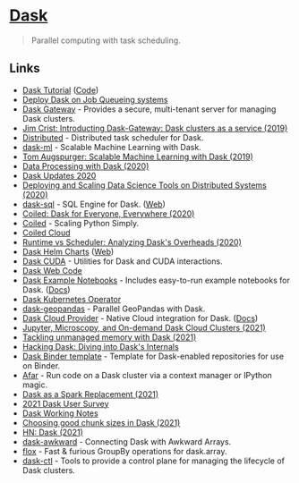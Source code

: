 # [Dask](https://dask.org/)

> Parallel computing with task scheduling.

## Links

- [Dask Tutorial](https://tutorial.dask.org/) ([Code](https://github.com/dask/dask-tutorial))
- [Deploy Dask on Job Queueing systems](https://github.com/dask/dask-jobqueue)
- [Dask Gateway](https://gateway.dask.org/) - Provides a secure, multi-tenant server for managing Dask clusters.
- [Jim Crist: Introducting Dask-Gateway: Dask clusters as a service (2019)](https://www.youtube.com/watch?v=Q8Wy0RB5UKQ)
- [Distributed](https://github.com/dask/distributed) - Distributed task scheduler for Dask.
- [dask-ml](https://github.com/dask/dask-ml) - Scalable Machine Learning with Dask.
- [Tom Augspurger: Scalable Machine Learning with Dask (2019)](https://www.youtube.com/watch?v=we1m4-IsbL8)
- [Data Processing with Dask (2020)](https://www.pluralsight.com/tech-blog/data-processing-with-dask/)
- [Dask Updates 2020](https://twitter.com/_JacobTomlinson/status/1280885857734590466)
- [Deploying and Scaling Data Science Tools on Distributed Systems (2020)](https://www.youtube.com/watch?v=Db4Gk18bs50)
- [dask-sql](https://github.com/nils-braun/dask-sql) - SQL Engine for Dask. ([Web](https://nils-braun.github.io/dask-sql/))
- [Coiled: Dask for Everyone, Everywhere (2020)](https://medium.com/coiled-hq/coiled-dask-for-everyone-everywhere-376f5de0eff4)
- [Coiled](https://coiled.io/) - Scaling Python Simply.
- [Coiled Cloud](https://cloud.coiled.io/)
- [Runtime vs Scheduler: Analyzing Dask's Overheads (2020)](https://arxiv.org/abs/2010.11105)
- [Dask Helm Charts](https://github.com/dask/helm-chart) ([Web](https://helm.dask.org/))
- [Dask CUDA](https://github.com/rapidsai/dask-cuda) - Utilities for Dask and CUDA interactions.
- [Dask Web Code](https://github.com/dask/dask.github.io)
- [Dask Example Notebooks](https://github.com/dask/dask-examples) - Includes easy-to-run example notebooks for Dask. ([Docs](https://examples.dask.org/))
- [Dask Kubernetes Operator](https://github.com/piersharding/dask-operator)
- [dask-geopandas](https://github.com/jsignell/dask-geopandas) - Parallel GeoPandas with Dask.
- [Dask Cloud Provider](https://github.com/dask/dask-cloudprovider) - Native Cloud integration for Dask. ([Docs](https://cloudprovider.dask.org/en/latest/))
- [Jupyter, Microscopy, and On-demand Dask Cloud Clusters (2021)](https://www.youtube.com/watch?v=6YpuvJv6324)
- [Tackling unmanaged memory with Dask (2021)](https://coiled.io/tackling-unmanaged-memory-with-dask/)
- [Hacking Dask: Diving into Dask's Internals](https://github.com/jrbourbeau/hacking-dask)
- [Dask Binder template](https://github.com/jrbourbeau/dask-binder-template) - Template for Dask-enabled repositories for use on Binder.
- [Afar](https://github.com/eriknw/afar) - Run code on a Dask cluster via a context manager or IPython magic.
- [Dask as a Spark Replacement (2021)](https://coiled.io/blog/dask-as-a-spark-replacement/)
- [2021 Dask User Survey](https://blog.dask.org/2021/09/15/user-survey)
- [Dask Working Notes](https://blog.dask.org/)
- [Choosing good chunk sizes in Dask (2021)](https://blog.dask.org/2021/11/02/choosing-dask-chunk-sizes)
- [HN: Dask (2021)](https://news.ycombinator.com/item?id=29260492)
- [dask-awkward](https://github.com/ContinuumIO/dask-awkward) - Connecting Dask with Awkward Arrays.
- [flox](https://github.com/dcherian/flox) - Fast & furious GroupBy operations for dask.array.
- [dask-ctl](https://github.com/dask-contrib/dask-ctl) - Tools to provide a control plane for managing the lifecycle of Dask clusters.
